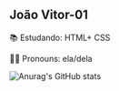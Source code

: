 ## João Vitor-01

📚 Estudando: HTML+ CSS

🥷🏿 Pronouns: ela/dela




![Anurag's GitHub stats](https://github-readme-stats.vercel.app/api?username=vitordev-01&show_icons=true&theme=radical)
